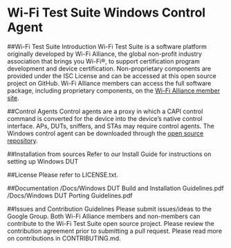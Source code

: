 # **Wi-Fi Test Suite Windows Control Agent**

##Wi-Fi Test Suite Introduction
Wi-Fi Test Suite is a software platform originally developed by Wi-Fi Alliance, the global non-profit industry association that brings you Wi-Fi&reg;, to support certification program development and device certification. Non-proprietary components are provided under the ISC License and can be accessed at this open source project on GitHub. Wi-Fi Alliance members can access the full software package, including proprietary components, on the [Wi-Fi Alliance member site](https://groups.wi-fi.org).

##Control Agents
Control agents are a proxy in which a CAPI control command is converted for the device into the device’s native control interface. APs, DUTs, sniffers, and STAs may require control agents. The Windows control agent can be downloaded through the [open source repository](https://github.com/Wi-FiAlliance/Wi-FiTestSuite-Win-DUT).

##Installation from sources
Refer to our Install Guide for instructions on setting up Windows DUT

##License
Please refer to LICENSE.txt.

##Documentation
/Docs/Windows DUT Build and Installation Guidelines.pdf
/Docs/Windows DUT Porting Guidelines.pdf

##Issues and Contribution Guidelines
Please submit issues/ideas to the Google Group.
Both Wi-Fi Alliance members and non-members can contribute to the Wi-Fi Test Suite open source project. Please review the contribution agreement prior to submitting a pull request.
Please read more on contributions in CONTRIBUTING.md.
